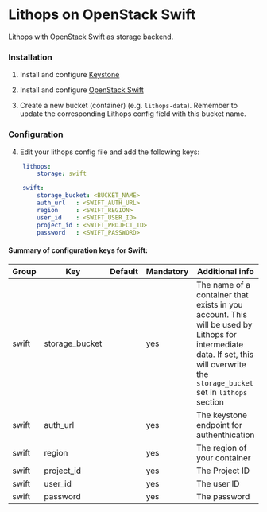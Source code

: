 # Lithops on OpenStack Swift

Lithops with OpenStack Swift as storage backend.


### Installation

1. Install and configure [Keystone](https://docs.openstack.org/keystone/latest/install/)

2. Install and configure [OpenStack Swift](https://docs.openstack.org/swift/latest/install/)

3. Create a new bucket (container) (e.g. `lithops-data`). Remember to update the corresponding Lithops config field with this bucket name.

### Configuration

4. Edit your lithops config file and add the following keys:

```yaml
    lithops:
        storage: swift

    swift:
        storage_bucket: <BUCKET_NAME>
        auth_url   : <SWIFT_AUTH_URL>
        region     : <SWIFT_REGION>
        user_id    : <SWIFT_USER_ID>
        project_id : <SWIFT_PROJECT_ID>
        password   : <SWIFT_PASSWORD>
```
 

#### Summary of configuration keys for Swift:

|Group|Key|Default|Mandatory|Additional info|
|---|---|---|---|---|
|swift | storage_bucket | | yes | The name of a container that exists in you account. This will be used by Lithops for intermediate data. If set, this will overwrite the `storage_bucket` set in `lithops` section |
|swift | auth_url | |yes | The keystone endpoint for authenthication |
|swift | region | |yes | The region of your container |
|swift | project_id | |yes | The Project ID |
|swift | user_id | |yes | The user ID |
|swift | password | |yes | The password |
